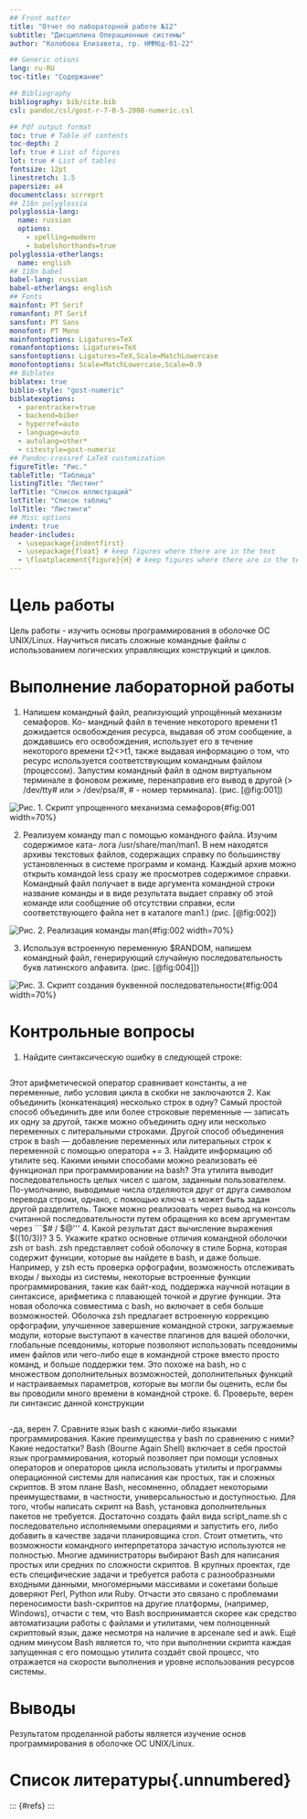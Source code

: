 ```yaml
---
## Front matter
title: "Отчет по лабораторной работе №12"
subtitle: "Дисциплина Операционные системы"
author: "Колобова Елизавета, гр. НММбд-01-22"

## Generic otions
lang: ru-RU
toc-title: "Содержание"

## Bibliography
bibliography: bib/cite.bib
csl: pandoc/csl/gost-r-7-0-5-2008-numeric.csl

## Pdf output format
toc: true # Table of contents
toc-depth: 2
lof: true # List of figures
lot: true # List of tables
fontsize: 12pt
linestretch: 1.5
papersize: a4
documentclass: scrreprt
## I18n polyglossia
polyglossia-lang:
  name: russian
  options:
	- spelling=modern
	- babelshorthands=true
polyglossia-otherlangs:
  name: english
## I18n babel
babel-lang: russian
babel-otherlangs: english
## Fonts
mainfont: PT Serif
romanfont: PT Serif
sansfont: PT Sans
monofont: PT Mono
mainfontoptions: Ligatures=TeX
romanfontoptions: Ligatures=TeX
sansfontoptions: Ligatures=TeX,Scale=MatchLowercase
monofontoptions: Scale=MatchLowercase,Scale=0.9
## Biblatex
biblatex: true
biblio-style: "gost-numeric"
biblatexoptions:
  - parentracker=true
  - backend=biber
  - hyperref=auto
  - language=auto
  - autolang=other*
  - citestyle=gost-numeric
## Pandoc-crossref LaTeX customization
figureTitle: "Рис."
tableTitle: "Таблица"
listingTitle: "Листинг"
lofTitle: "Список иллюстраций"
lotTitle: "Список таблиц"
lolTitle: "Листинги"
## Misc options
indent: true
header-includes:
  - \usepackage{indentfirst}
  - \usepackage{float} # keep figures where there are in the text
  - \floatplacement{figure}{H} # keep figures where there are in the text
---
```


# Цель работы

Цель работы - изучить основы программирования в оболочке ОС UNIX/Linux. Научиться писать сложные командные файлы с использованием логических управляющих конструкций и циклов.
# Выполнение лабораторной работы

1. Напишем командный файл, реализующий упрощённый механизм семафоров. Ко-
мандный файл в течение некоторого времени t1 дожидается освобождения
ресурса, выдавая об этом сообщение, а дождавшись его освобождения, использует
его в течение некоторого времени t2<>t1, также выдавая информацию о том, что
ресурс используется соответствующим командным файлом (процессом). Запустим
командный файл в одном виртуальном терминале в фоновом режиме, перенаправив
его вывод в другой (> /dev/tty# или > /dev/psa/#, # - номер терминала). (рис. [@fig:001])

 ![Рис. 1. Скрипт упрощенного механизма семафоров](image/к1.png){#fig:001 width=70%}
 
2. Реализуем команду man с помощью командного файла. Изучим содержимое ката-
лога /usr/share/man/man1. В нем находятся архивы текстовых файлов, содержащих
справку по большинству установленных в системе программ и команд. Каждый архив
можно открыть командой less сразу же просмотрев содержимое справки. Командный
файл получает в виде аргумента командной строки название команды и в виде
результата выдает справку об этой команде или сообщение об отсутствии справки,
если соответствующего файла нет в каталоге man1.) (рис. [@fig:002])

 ![Рис. 2. Реализация команды man](image/к2.png){#fig:002 width=70%}
 
3. Используя встроенную переменную $RANDOM, напишем командный файл, генерирующий случайную последовательность букв латинского алфавита. (рис. [@fig:004]])

 ![Рис. 3. Скрипт создания буквенной последовательности](image/к3.png){#fig:004 width=70%}
 
# Контрольные вопросы
1. Найдите синтаксическую ошибку в следующей строке:
``` while [$1 != "exit"]
```
Этот арифметической оператор сравнивает константы, а не переменные, либо условия цикла в скобки не заключаются
2. Как объединить (конкатенация) несколько строк в одну?
Самый простой способ объединить две или более строковые переменные — записать их одну за другой, также можно объединить одну или несколько переменных с литеральными строками. Другой способ объединения строк в bash — добавление переменных или литеральных строк к переменной с помощью оператора +=
3. Найдите информацию об утилите seq. Какими иными способами можно реализовать
её функционал при программировании на bash?
Эта утилита выводит последовательность целых чисел с шагом, заданным пользователем. По-умолчанию, выводимые числа отделяются друг от друга символом перевода строки, однако, с помощью ключа -s может быть задан другой разделитель.
Также можно реализовать через вывод на консоль считанной последовательности путем обращения ко всем аргументам через ```$# / $@'''
4. Какой результат даст вычисление выражения $((10/3))?
3
5. Укажите кратко основные отличия командной оболочки zsh от bash.
zsh представляет собой оболочку в стиле Борна, которая содержит функции, которые вы найдете в bash, и даже больше. Например, у zsh есть проверка орфографии, возможность отслеживать входы / выходы из системы, некоторые встроенные функции программирования, такие как байт-код, поддержка научной нотации в синтаксисе, арифметика с плавающей точкой и другие функции. Эта новая оболочка совместима с bash, но включает в себя больше возможностей. Оболочка zsh предлагает встроенную коррекцию орфографии, улучшенное завершение командной строки, загружаемые модули, которые выступают в качестве плагинов для вашей оболочки, глобальные псевдонимы, которые позволяют использовать псевдонимы имен файлов или чего-либо еще в командной строке вместо просто команд, и больше поддержки тем. Это похоже на bash, но с множеством дополнительных возможностей, дополнительных функций и настраиваемых параметров, которые вы могли бы оценить, если бы вы проводили много времени в командной строке.
6. Проверьте, верен ли синтаксис данной конструкции
``` for ((a=1; a <= LIMIT; a++))
```
-да, верен
7. Сравните язык bash с какими-либо языками программирования. Какие преимущества
у bash по сравнению с ними? Какие недостатки?
Bash (Bourne Again Shell) включает в себя простой язык программирования, который позволяет при помощи условных операторов и операторов цикла использовать утилиты и программы операционной системы для написания как простых, так и сложных скриптов. 
В этом плане Bash, несомненно, обладает некоторыми преимуществами, в частности, универсальностью и доступностью. Для того, чтобы написать скрипт на Bash, установка дополнительных пакетов не требуется. Достаточно создать файл вида script_name.sh с последовательно исполняемыми операциями и запустить его, либо добавить в качестве задачи планировщика cron. 
Стоит отметить, что возможности командного интерпретатора зачастую используются не полностью. Многие администраторы выбирают Bash для написания простых или средних по сложности скриптов. В крупных проектах, где есть специфические задачи и требуется работа с разнообразными входными данными, многомерными массивами и сокетами больше доверяют Perl, Python или Ruby. 
Отчасти это связано с проблемами переносимости bash-скриптов на другие платформы, (например, Windows), отчасти с тем, что Bash воспринимается скорее как средство автоматизации работы с файлами и утилитами, чем полноценный скриптовый язык, даже несмотря на наличие в арсенале sed и awk. Ещё одним минусом Bash является то, что при выполнении скрипта каждая запущенная с его помощью утилита создаёт свой процесс, что отражается на скорости выполнения и уровне использования ресурсов системы. 
# Выводы

Результатом проделанной работы является изучение основ программирования в оболочке ОС UNIX/Linux. 

# Список литературы{.unnumbered}

::: {#refs}
:::
